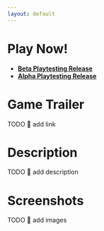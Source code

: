 ```yaml
---
layout: default
---
```


# Play Now!

* [**Beta Playtesting Release**](https://lizzy.wiki/trapped/release/beta/)
* [**Alpha Playtesting Release**](https://lizzy.wiki/trapped/release/alpha/)

# Game Trailer

TODO :bug: add link

# Description

TODO :bug: add description

# Screenshots

TODO :bug: add images
